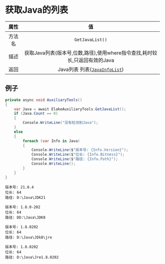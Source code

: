# 获取Java的列表

|  属性  |                                     值                                     |
| :----: | :------------------------------------------------------------------------: |
| 方法名 |                              `GetJavaList()`                               |
|  描述  | 获取Java列表(版本号,位数,路径),使用where指令查找,耗时较长,只返回有效的Java |
|  返回  |          Java列表 列表([`JavaInfoList`](../Return/JavaInfoList))           |

## 例子

```C# [代码示例]
private async void AuxiliaryTools()
{
    var Java = await ElakeAuxiliaryTools.GetJavaList();
    if (Java.Count == 0)
    {
        Console.WriteLine("没有检测到Java");
    }
    else
    {
        foreach (var Info in Java)
        {
            Console.WriteLine($"版本号: {Info.Version}");
            Console.WriteLine($"位长: {Info.Bitness}");
            Console.WriteLine($"路径: {Info.Path}");
            Console.WriteLine();
        }
    }
}
```

``` [输出]
版本号: 21.0.4
位长: 64
路径: D:\Java\JDK21

版本号: 1.8.0-202
位长: 64
路径: DD:\Java\JDK8

版本号: 1.8.0202
位长: 64
路径: D:\Java\JDk8\jre

版本号: 1.8.0202
位长: 64
路径: D:\Java\Jre1.8.0202
```
